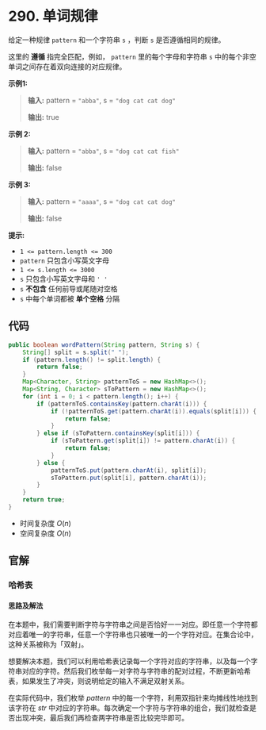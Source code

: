 # 290. 单词规律

给定一种规律 `pattern` 和一个字符串 `s` ，判断 `s` 是否遵循相同的规律。

这里的 **遵循**  指完全匹配，例如， `pattern` 里的每个字母和字符串 `s` 中的每个非空单词之间存在着双向连接的对应规律。

**示例1:** 

> **输入:**  pattern = `"abba"`, s = `"dog cat cat dog"`
>
> **输出:**  true

**示例 2:** 

> **输入:** pattern = `"abba"`, s = `"dog cat cat fish"`
>
> **输出:**  false

**示例 3:** 

> **输入:**  pattern = `"aaaa"`, s = `"dog cat cat dog"`
>
> **输出:**  false

**提示:** 

*   `1 <= pattern.length <= 300`
*   `pattern` 只包含小写英文字母
*   `1 <= s.length <= 3000`
*   `s` 只包含小写英文字母和 `' '`
*   `s` **不包含**  任何前导或尾随对空格
*   `s` 中每个单词都被 **单个空格**  分隔

## 代码

```java
public boolean wordPattern(String pattern, String s) {
    String[] split = s.split(" ");
    if (pattern.length() != split.length) {
        return false;
    }
    Map<Character, String> patternToS = new HashMap<>();
    Map<String, Character> sToPattern = new HashMap<>();
    for (int i = 0; i < pattern.length(); i++) {
        if (patternToS.containsKey(pattern.charAt(i))) {
            if (!patternToS.get(pattern.charAt(i)).equals(split[i])) {
                return false;
            }
        } else if (sToPattern.containsKey(split[i])) {
            if (sToPattern.get(split[i]) != pattern.charAt(i)) {
                return false;
            }
        } else {
            patternToS.put(pattern.charAt(i), split[i]);
            sToPattern.put(split[i], pattern.charAt(i));
        }
    }
    return true;
}
```

- 时间复杂度 $O(n)$
- 空间复杂度 $O(n)$

## 官解

### 哈希表

#### 思路及解法

在本题中，我们需要判断字符与字符串之间是否恰好一一对应。即任意一个字符都对应着唯一的字符串，任意一个字符串也只被唯一的一个字符对应。在集合论中，这种关系被称为「双射」。

想要解决本题，我们可以利用哈希表记录每一个字符对应的字符串，以及每一个字符串对应的字符。然后我们枚举每一对字符与字符串的配对过程，不断更新哈希表，如果发生了冲突，则说明给定的输入不满足双射关系。

在实际代码中，我们枚举 $pattern$ 中的每一个字符，利用双指针来均摊线性地找到该字符在 $str$ 中对应的字符串。每次确定一个字符与字符串的组合，我们就检查是否出现冲突，最后我们再检查两字符串是否比较完毕即可。

